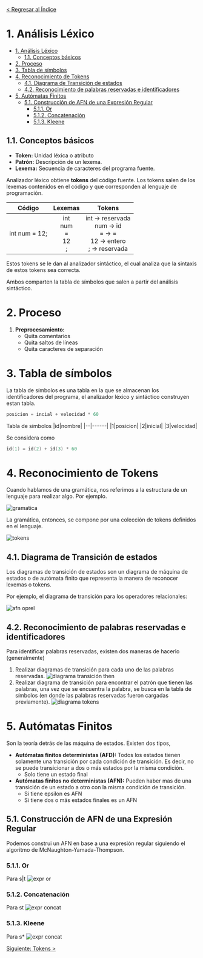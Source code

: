 [< Regresar al Índice](README.md)

# 1. Análisis Léxico

- [1. Análisis Léxico](#1-análisis-léxico)
  - [1.1. Conceptos básicos](#11-conceptos-básicos)
- [2. Proceso](#2-proceso)
- [3. Tabla de símbolos](#3-tabla-de-símbolos)
- [4. Reconocimiento de Tokens](#4-reconocimiento-de-tokens)
  - [4.1. Diagrama de Transición de estados](#41-diagrama-de-transición-de-estados)
  - [4.2. Reconocimiento de palabras reservadas e identificadores](#42-reconocimiento-de-palabras-reservadas-e-identificadores)
- [5. Autómatas Finitos](#5-autómatas-finitos)
  - [5.1. Construcción de AFN de una Expresión Regular](#51-construcción-de-afn-de-una-expresión-regular)
    - [5.1.1. Or](#511-or)
    - [5.1.2. Concatenación](#512-concatenación)
    - [5.1.3. Kleene](#513-kleene)


## 1.1. Conceptos básicos
- **Token:** Unidad léxica o atributo
- **Patrón:** Descripción de un lexema.
- **Lexema:** Secuencia de caracteres del programa fuente.

Analizador léxico obtiene **tokens** del código fuente. Los tokens salen de los lexemas contenidos en el código y que corresponden al lenguaje de programación.

|Código|Lexemas|Tokens|
|:--:|:--:|:--:|
|int num = 12;|int <br/> num <br/> =<br/> 12<br/>; | int -> reservada <br/>num -> id<br/>= -> =<br/>12 -> entero<br/>; -> reservada

Estos tokens se le dan al analizador sintáctico, el cual analiza que la sintaxis de estos tokens sea correcta.

Ambos comparten la tabla de símbolos que salen a partir del análisis sintáctico.

# 2. Proceso
1. **Preprocesamiento:** 
    - Quita comentarios
    - Quita saltos de líneas
    - Quita caracteres de separación

# 3. Tabla de símbolos
La tabla de símbolos es una tabla en la que se almacenan los identificadores del programa, el analizador léxico y sintáctico construyen estan tabla.

```c
posicion = incial + velocidad * 60
```
Tabla de símbolos
|id|nombre|
|--|------|
|1|posicion|
|2|inicial|
|3|velocidad|

Se considera como   

```c
id(1) = id(2) + id(3) * 60
```

# 4. Reconocimiento de Tokens
Cuando hablamos de una gramática, nos referimos a la estructura de un lenguaje para realizar algo. Por ejemplo.

![gramatica](assets/gramatica-if.png)

La gramática, entonces, se compone por una colección de tokens definidos en el lenguaje.

![tokens](assets/tokens-l.png)


## 4.1. Diagrama de Transición de estados
Los diagramas de transición de estados son un diagrama de máquina de estados o de autómata finito que representa la manera de reconocer lexemas o tokens.

Por ejemplo, el diagrama de transición para los operadores relacionales:

![afn oprel](assets/afn-oprel.png)

## 4.2. Reconocimiento de palabras reservadas e identificadores
Para identificar palabras reservadas, existen dos maneras de hacerlo (generalmente)

1. Realizar diagramas de transición para cada uno de las palabras reservadas.
![diagrama transición then](assets/diagrama-then.png)
2. Realizar diagrama de transición para encontrar el patrón que tienen las palabras, una vez que se encuentra la palabra, se busca en la tabla de símbolos (en donde las palabras reservadas fueron cargadas previamente).
![diagrama tokens](assets/transicion-tabla-simbolos.png)

# 5. Autómatas Finitos

Son la teoría detrás de las máquina de estados. Existen dos tipos, 

- **Autómatas finitos deterministas (AFD):** Todos los estados tienen solamente una transición por cada condición de transición. Es decir, no se puede transicionar a dos o más estados por la misma condición.
    - Solo tiene un estado final
- **Autómatas finitos no deterministas (AFN):** Pueden haber mas de una transición de un estado a otro con la misma condición de transición. 
    - Si tiene epsilon es AFN
    - Si tiene dos o más estados finales es un AFN

## 5.1. Construcción de AFN de una Expresión Regular
Podemos construi un AFN en base a una expresión regular siguiendo el algoritmo de McNaughton-Yamada-Thompson.
### 5.1.1. Or
Para s|t
![expr or](./assets/afn-or.png)

### 5.1.2. Concatenación
Para st
![expr concat](./assets/afn-concat.png)


### 5.1.3. Kleene
Para s*
![expr concat](./assets/afn-kleene.png)


[Siguiente: Tokens >](./Tokens.md)